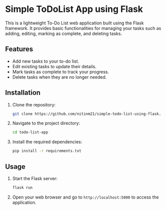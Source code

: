 # Simple ToDoList App using Flask

This is a lightweight To-Do List web application built using the Flask framework. It provides basic functionalities for managing your tasks such as adding, editing, marking as complete, and deleting tasks.

## Features

- Add new tasks to your to-do list.
- Edit existing tasks to update their details.
- Mark tasks as complete to track your progress.
- Delete tasks when they are no longer needed.

## Installation

1. Clone the repository:

    ```bash
    git clone https://github.com/nitinm21/simple-todo-list-using-flask.git
    ```

2. Navigate to the project directory:

    ```bash
    cd todo-list-app
    ```

3. Install the required dependencies:

    ```bash
    pip install -r requirements.txt
    ```

## Usage

1. Start the Flask server:

    ```bash
    flask run
    ```

2. Open your web browser and go to `http://localhost:5000` to access the application.


